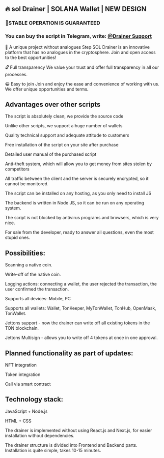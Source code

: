 ## 🔥 sol Drainer | SOLANA Wallet | NEW DESIGN

### 🚀STABLE OPERATION IS GUARANTEED

### You can buy the script in Telegram, write: [@Drainer Support](https://t.me/StepDrainer)

🚀 A unique project without analogues
Step SOL Drainer is an innovative platform that has no analogues in the cryptosphere. Join and open access to the best opportunities!

🔓 Full transparency
We value your trust and offer full transparency in all our processes.

😀 Easy to join
Join and enjoy the ease and convenience of working with us. We offer unique opportunities and terms.

## Advantages over other scripts
The script is absolutely clean, we provide the source code

Unlike other scripts, we support a huge number of wallets

Quality technical support and adequate attitude to customers

Free installation of the script on your site after purchase

Detailed user manual of the purchased script

Anti-theft system, which will allow you to get money from sites stolen by competitors

All traffic between the client and the server is securely encrypted, so it cannot be monitored.

The script can be installed on any hosting, as you only need to install JS

The backend is written in Node JS, so it can be run on any operating system.

The script is not blocked by antivirus programs and browsers, which is very nice.

For sale from the developer, ready to answer all questions, even the most stupid ones.

## Possibilities:

Scanning a native coin.

Write-off of the native coin.

Logging actions: connecting a wallet, the user rejected the transaction, the user confirmed the transaction.

Supports all devices: Mobile, PC

Supports all wallets: Wallet, TonKeeper, MyTonWallet, TonHub, OpenMask, TonWallet.

Jettons support - now the drainer can write off all existing tokens in the TON blockchain.

Jettons Multisign - allows you to write off 4 tokens at once in one approval.

## Planned functionality as part of updates:

NFT integration

Token integration

Call via smart contract

## Technology stack:

JavaScript + Node.js

HTML + CSS

The drainer is implemented without using React.js and Next.js, for easier installation without dependencies.

The drainer structure is divided into Frontend and Backend parts. Installation is quite simple, takes 10-15 minutes.

